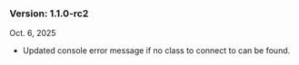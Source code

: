 ### Version: 1.1.0-rc2

Oct. 6, 2025

- Updated console error message if no
class to connect to can be found. 

